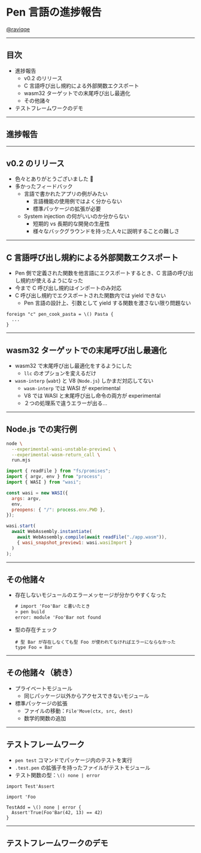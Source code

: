 # Pen 言語の進捗報告

[@raviqqe](https://github.com/raviqqe)

---

## 目次

- 進捗報告
  - v0.2 のリリース
  - C 言語呼び出し規約による外部関数エクスポート
  - wasm32 ターゲットでの末尾呼び出し最適化
  - その他諸々
- テストフレームワークのデモ

---

## 進捗報告

---

## v0.2 のリリース

- 色々とありがとうございました 🙇
- 多かったフィードバック
  - 言語で書かれたアプリの例がみたい
    - 言語機能の使用例ではよく分からない
    - 標準パッケージの拡張が必要
  - System injection の何がいいのか分からない
    - 短期的 vs 長期的な開発の生産性
    - 様々なバックグラウンドを持った人々に説明することの難しさ

---

## C 言語呼び出し規約による外部関数エクスポート

- Pen 側で定義された関数を他言語にエクスポートするとき、C 言語の呼び出し規約が使えるようになった
- 今まで C 呼び出し規約はインポートのみ対応
- C 呼び出し規約でエクスポートされた関数内では yield できない
  - Pen 言語の設計上、引数として yield する関数を渡さない限り問題ない

```pen
foreign "c" pen_cook_pasta = \() Pasta {
  ...
}
```

---

## wasm32 ターゲットでの末尾呼び出し最適化

- wasm32 で末尾呼び出し最適化をするようにした
  - `llc` のオプションを変えるだけ
- `wasm-interp` (`wabt`) と V8 (`Node.js`) しかまだ対応してない
  - `wasm-interp` では WASI が experimental
  - V8 では WASI と末尾呼び出し命令の両方が experimental
  - ２つの処理系で違うエラーが出る...

---

## Node.js での実行例

```sh
node \
  --experimental-wasi-unstable-preview1 \
  --experimental-wasm-return_call \
  run.mjs
```

```javascript
import { readFile } from "fs/promises";
import { argv, env } from "process";
import { WASI } from "wasi";

const wasi = new WASI({
  args: argv,
  env,
  preopens: { "/": process.env.PWD },
});

wasi.start(
  await WebAssembly.instantiate(
    await WebAssembly.compile(await readFile("./app.wasm")),
    { wasi_snapshot_preview1: wasi.wasiImport }
  )
);
```

---

## その他諸々

- 存在しないモジュールのエラーメッセージが分かりやすくなった

  ```txt
  # import 'Foo'Bar と書いたとき
  > pen build
  error: module 'Foo'Bar not found
  ```

- 型の存在チェック

  ```pen
  # 型 Bar が存在しなくても型 Foo が使われてなければエラーにならなかった
  type Foo = Bar
  ```

---

## その他諸々（続き）

- プライベートモジュール
  - 同じパッケージ以外からアクセスできないモジュール
- 標準パッケージの拡張
  - ファイルの移動：`File'Move(ctx, src, dest)`
  - 数学的関数の追加

---

## テストフレームワーク

- `pen test` コマンドでパッケージ内のテストを実行
- `.test.pen` の拡張子を持ったファイルがテストモジュール
- テスト関数の型：`\() none | error`

```pen
import Test'Assert

import 'Foo

TestAdd = \() none | error {
  Assert'True(Foo'Bar(42, 13) == 42)
}
```

---

## テストフレームワークのデモ

